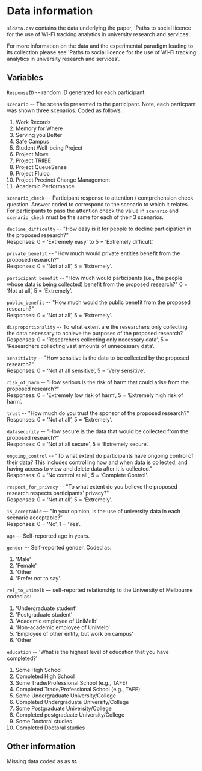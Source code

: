 # Data information

`sldata.csv` contains the data underlying the paper, 'Paths to social licence for the use of Wi-Fi tracking analytics in university research and services'. 

For more information on the data and the experimental paradigm leading to its collection please see 'Paths to social licence for the use of Wi-Fi tracking analytics in university research and services'.

## Variables

`ResponseID` -- random ID generated for each participant. 

`scenario` -- The scenario presented to the participant. Note, each particpant was shown three scenarios. Coded as follows:

  1. Work Records
  2. Memory for Where
  3. Serving you Better
  4. Safe Campus
  5. Student Well-being Project
  6. Project Move
  7. Project TRIIBE
  8. Project QueueSense
  9. Project Fluloc
  10. Project Precinct Change Management
  11. Academic Performance

`scenario_check` -- Participant response to attention / comprehension check question. Answer coded to  correspond to the scenario to which it relates. For participants to pass the attention check the value in `scenario` and `scenario_check` must be the same for each of their 3 scenarios. 

`decline_difficulty` --	"How easy is it for people to decline participation in the proposed research?" 
<br> Responses: 0 = ‘Extremely easy’ to 5 = ‘Extremely difficult’.

`private_benefit` -- "How much would private entities benefit from the proposed research?"
<br> Responses: 0 = ‘Not at all’, 5 = ‘Extremely’.

`participant_benefit` -- "How much would participants (i.e., the people whose data is being collected) benefit from the proposed research?"	0 = ‘Not at all’, 5 = ‘Extremely’.

`public_benefit` --	"How much would the public benefit from the proposed research?"	
<br> Responses: 0 = ‘Not at all’, 5 = ‘Extremely’.

`disproportionality` --	To what extent are the researchers only collecting the data necessary to achieve the purposes of the proposed research?
<br> Responses: 0 = ‘Researchers collecting only necessary data’, 5 = ‘Researchers collecting vast amounts of unnecessary data’.

`sensitivity` -- "How sensitive is the data to be collected by the proposed research?" 
<br> Responses: 0 = ‘Not at all sensitive’, 5 = ‘Very sensitive’.

`risk_of_harm` -- "How serious is the risk of harm that could arise from the proposed research?" 
<br> Responses: 0 = ‘Extremely low risk of harm’, 5 = ‘Extremely high risk of harm’.

`trust` -- "How much do you trust the sponsor of the proposed research?"	<br> Responses: 0 = ‘Not at all’, 5 = ‘Extremely’.

`datasecurity` --	"How secure is the data that would be collected from the proposed research?"	<br> Responses: 0 = ‘Not at all secure’, 5 = ‘Extremely secure’.

`ongoing_control` -- "To what extent do participants have ongoing control of their data? This includes controlling how and when data is collected, and having access to view and delete data after it is collected." 
<br> Responses: 0 = ‘No control at all’, 5 = ‘Complete Control’.

`respect_for_privacy` -- "To what extent do you believe the proposed research respects participants' privacy?" 
<br> Responses: 0 = ‘Not at all’, 5 = ‘Extremely’.

`is_acceptable` –- "In your opinion, is the use of university data in each scenario acceptable?” <br> Responses: 0 = ‘No’, 1 = ‘Yes’.

`age` –- Self-reported age in years.

`gender` –- Self-reported gender. Coded as: 
1. 'Male'
2. 'Female'
3. 'Other'
4. 'Prefer not to say'.

`rel_to_unimelb` –- self-reported relationship to the University of Melbourne coded as:
1. 'Undergraduate student'
2. 'Postgraduate student'
3. 'Academic employee of UniMelb'
4. 'Non-academic employee of UniMelb'
5. 'Employee of other entity, but work on campus'
6. 'Other'

`education` -- 'What is the highest level of education that you have completed?' 
1. Some High School
2. Completed High School
3. Some Trade/Professional School (e.g., TAFE)
4. Completed Trade/Professional School (e.g., TAFE)
5. Some Undergraduate University/College
6. Completed Undergraduate University/College
7. Some Postgraduate University/College
8. Completed postgraduate University/College
9. Some Doctoral studies
10. Completed Doctoral studies

## Other information

Missing data coded as as `NA`

